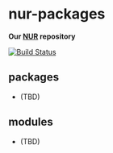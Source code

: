 # nur-packages

**Our [NUR](https://github.com/nix-community/NUR) repository**

[![Build Status](https://travis-ci.com/otevrenamesta/nur-packages.svg?branch=master)](https://travis-ci.com/otevrenamesta/nur-packages)

## packages

* (TBD)

## modules

* (TBD)
